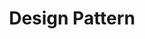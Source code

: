 ---
title: "Design Pattern"
permalink: /categories/design-pattern/
layout: category
taxonomy: Design Pattern
---